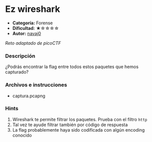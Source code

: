 # Ez wireshark
- **Categoría:** Forense
- **Dificultad:** ★☆☆☆☆
- **Autor:** [navaj0](https://github.com/samu-delucas)

_Reto adaptado de picoCTF_

### Descripción
¿Podrás encontrar la flag entre todos estos paquetes que hemos capturado?

### Archivos e instrucciones
- captura.pcapng

### Hints
1. Wireshark te permite filtrar los paquetes. Prueba con el filtro `http`
2. Tal vez te ayude filtrar también por código de respuesta
3. La flag probablemente haya sido codificada con algún encoding conocido
